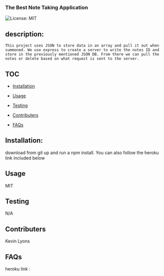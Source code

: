  ### The Best Note Taking Application

![License: MIT](https://img.shields.io/badge/License-MIT-green.svg)
    
## description:
    
    This project uses JSON to store data in an array and pull it out when summoned. We use express to create a server to write the notes ID and store in the previously mentioned JSON DB. From there we can pull the notes or delete based on what request is sent to the server.
    
## TOC
    
- [Installation](#installation)
    
- [Usage](#usage)
    
- [Testing](#tests)
    
- [Contributers](#Contributers)
    
- [FAQs](#FAQs)
    
## Installation:
    
download from git up and run a npm install. You can also follow the heroku link included below
    
## Usage
    
MIT
    
## Testing
    
N/A
    
 ## Contributers
    
Kevin Lyons
    
## FAQs
    
 heroku link : 
    